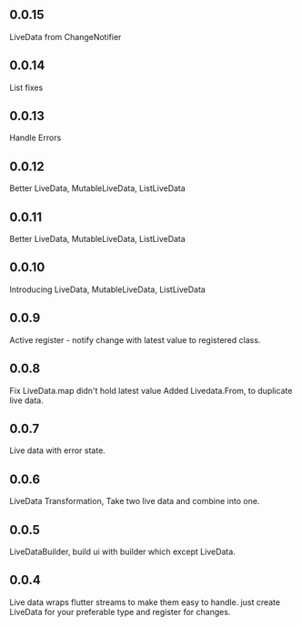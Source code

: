 ## 0.0.15
LiveData from ChangeNotifier

## 0.0.14
List fixes

## 0.0.13
Handle Errors

## 0.0.12
Better LiveData, MutableLiveData, ListLiveData

## 0.0.11
Better LiveData, MutableLiveData, ListLiveData

## 0.0.10
Introducing LiveData, MutableLiveData, ListLiveData

## 0.0.9
Active register - notify change with latest value to registered class.

## 0.0.8
Fix LiveData.map didn't hold latest value
Added Livedata.From, to duplicate live data.

## 0.0.7
Live data with error state.

## 0.0.6
LiveData Transformation, 
Take two live data and combine into one.

## 0.0.5
LiveDataBuilder, build ui with builder which except LiveData.

## 0.0.4
Live data wraps flutter streams to make them easy to handle.
just create LiveData for your preferable type and register for changes.

